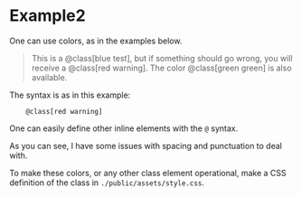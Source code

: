# Example2

One can use colors, as in the examples
below.

> This is a @class[blue test], but
if something should go wrong, you 
will receive a @class[red warning]. The 
color @class[green green] is also available.

The syntax is as in this example:

````
    @class[red warning]
````

One can easily define other inline elements with the 
`@` syntax. 


As you can see, I have some issues with 
spacing and punctuation to deal with.

To make these colors, or any other class
element operational, make a CSS definition 
of the class in `./public/assets/style.css`.
